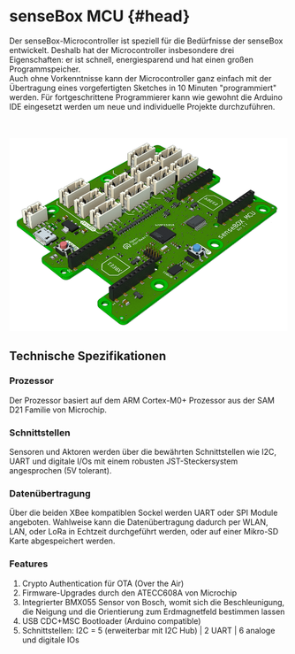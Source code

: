 # senseBox MCU {#head}

<div class="description">Der senseBox-Microcontroller ist speziell für die Bedürfnisse der senseBox entwickelt. Deshalb hat der Microcontroller insbesondere drei Eigenschaften: er ist schnell, energiesparend und hat einen großen Programmspeicher.
<br>Auch ohne Vorkenntnisse kann der Microcontroller ganz einfach mit der Übertragung eines vorgefertigten Sketches in 10 Minuten "programmiert" werden. Für fortgeschrittene Programmierer kann wie gewohnt die Arduino IDE eingesetzt werden um neue und individuelle Projekte durchzuführen.</div>
<div class="line">
    <br>
    <br>
</div>




![Die senseBox MCU](../pictures/mcu_one_top.png)

## Technische Spezifikationen

### Prozessor
Der Prozessor basiert auf dem ARM Cortex-M0+ Prozessor aus der SAM D21 Familie von Microchip.

### Schnittstellen
Sensoren und Aktoren werden über die bewährten Schnittstellen wie I2C, UART und digitale I/Os mit einem robusten JST-Steckersystem angesprochen (5V tolerant). 

### Datenübertragung
Über die beiden XBee kompatiblen Sockel werden UART oder SPI Module angeboten. Wahlweise kann die Datenübertragung dadurch per WLAN, LAN, oder LoRa in Echtzeit durchgeführt werden, oder auf einer Mikro-SD Karte abgespeichert werden.  

### Features
1. Crypto Authentication für OTA (Over the Air) 
2. Firmware-Upgrades durch den ATECC608A von Microchip
3. Integrierter BMX055 Sensor von Bosch, womit sich die Beschleunigung, die Neigung und die Orientierung zum Erdmagnetfeld bestimmen lassen
4. USB CDC+MSC Bootloader (Arduino compatible)
5. Schnittstellen: I2C = 5 (erweiterbar mit I2C Hub) | 2 UART | 6 analoge und digitale IOs

